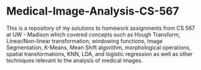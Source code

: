 # Medical-Image-Analysis-CS-567

This is a repository of my solutions to homework assignments from CS 567 at UW - Madison which covered concepts such as Hough Transform, Linear/Non-linear transformation, windowing functions, Image Segmentation, K-Means, Mean Shift algorithm, morphological operations, spatial transformations, KNN, LDA, and logistic regression as well as other techniques relevant to the analysis of medical images.
